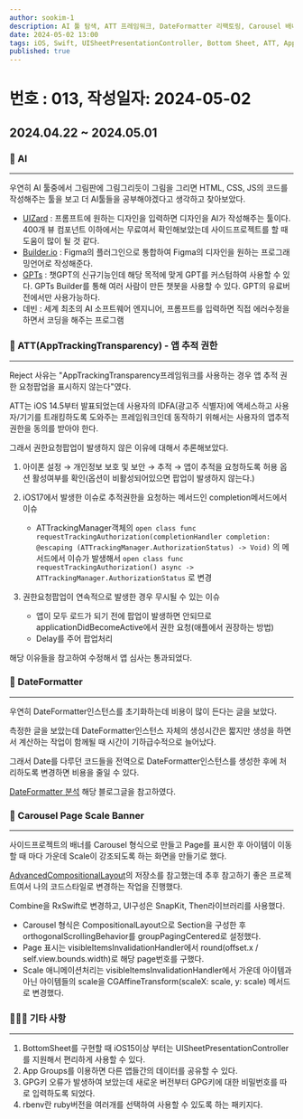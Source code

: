 ```yaml
---
author: sookim-1
description: AI 툴 탐색, ATT 프레임워크, DateFormatter 리팩토링, Carousel 배너 구현, UISheetPresentationController, GPG 인증 변경사항, App Groups를 이용한 데이터공유, rbenv를 활용한 ruby 설정
date: 2024-05-02 13:00
tags: iOS, Swift, UISheetPresentationController, Bottom Sheet, ATT, AppTrackingTransparency, AI, App Groups, GPG, DateFormatter, Carousel, UICollectionViewCompositionalLayout, rbenv
published: true
---
```

# 번호 : 013, 작성일자: 2024-05-02

## 2024.04.22 ~ 2024.05.01
### 🤖 AI
---

우연히 AI 툴중에서 그림판에 그림그리듯이 그림을 그리면 HTML, CSS, JS의 코드를 작성해주는 툴을 보고 더 AI툴들을 공부해야겠다고 생각하고 찾아보았다.

- [UIZard](https://uizard.io/) : 프롬프트에 원하는 디자인을 입력하면 디자인을 AI가 작성해주는 툴이다. 400개 뷰 컴포넌트 이하에서는 무료여서 확인해보았는데 사이드프로젝트를 할 때 도움이 많이 될 것 같다.
- [Builder.io](https://www.builder.io/) : Figma의 플러그인으로 통합하여 Figma의 디자인을 원하는 프로그래밍언어로 작성해준다.
- [GPTs](https://openai.com/index/introducing-gpts) : 챗GPT의 신규기능인데 해당 목적에 맞게 GPT를 커스텀하여 사용할 수 있다. GPTs Builder를 통해 여러 사람이 만든 챗봇을 사용할 수 있다. GPT의 유료버전에서만 사용가능하다.
- 데빈 : 세계 최초의 AI 소프트웨어 엔지니어, 프롬프트를 입력하면 직접 에러수정을 하면서 코딩을 해주는 프로그램

### 🚨 ATT(AppTrackingTransparency) - 앱 추적 권한
---

Reject 사유는 "AppTrackingTransparency프레임워크를 사용하는 경우 앱 추적 권한 요청팝업을 표시하지 않는다"였다.

ATT는 iOS 14.5부터 발표되었는데 사용자의 IDFA(광고주 식별자)에 액세스하고 사용자/기기를 트래킹하도록 도와주는 프레임워크인데 동작하기 위해서는 사용자의 앱추적권한을 동의를 받아야 한다.

그래서 권한요청팝업이 발생하지 않은 이유에 대해서 추론해보았다.

1. 아이폰 설정 → 개인정보 보호 및 보안 → 추적 → 앱이 추적을 요청하도록 허용 옵션 활성여부를 확인(옵션이 비활성되어있으면 팝업이 발생하지 않는다.)
2. iOS17에서 발생한 이슈로 추적권한을 요청하는 메서드인 completion메서드에서 이슈
    - ATTrackingManager객체의 `open class func requestTrackingAuthorization(completionHandler completion: @escaping (ATTrackingManager.AuthorizationStatus) -> Void)` 의 메서드에서 이슈가 발생해서 `open class func requestTrackingAuthorization() async -> ATTrackingManager.AuthorizationStatus` 로 변경

3. 권한요청팝업이 연속적으로 발생한 경우 무시될 수 있는 이슈
    - 앱이 모두 로드가 되기 전에 팝업이 발생하면 안되므로 applicationDidBecomeActive에서 권한 요청(애플에서 권장하는 방법)
    - Delay를 주어 팝업처리

해당 이유들을 참고하여 수정해서 앱 심사는 통과되었다.

### 📆 DateFormatter
---

우연히 DateFormatter인스턴스를 초기화하는데 비용이 많이 든다는 글을 보았다.

측정한 글을 보았는데 DateFormatter인스턴스 자체의 생성시간은 짧지만 생성을 하면서 계산하는 작업이 함께될 때 시간이 기하급수적으로 늘어났다.

그래서 Date를 다루던 코드들을 전역으로 DateFormatter인스턴스를 생성한 후에 처리하도록 변경하면 비용을 줄일 수 있다.

[DateFormatter 분석](https://sarunw.com/posts/how-expensive-is-dateformatter/) 해당 블로그글을 참고하였다.

### 🌈 Carousel Page Scale Banner
---

사이드프로젝트의 배너를 Carousel 형식으로 만들고 Page를 표시한 후 아이템이 이동할 때 마다 가운데 Scale이 강조되도록 하는 화면을 만들기로 했다.

[AdvancedCompositionalLayout](https://github.com/tarikbozyak/AdvancedCompositionalLayout)의 저장소를 참고했는데 추후 참고하기 좋은 프로젝트여서 나의 코드스타일로 변경하는 작업을 진행했다.

Combine을 RxSwift로 변경하고, UI구성은 SnapKit, Then라이브러리를 사용했다.

- Carousel 형식은 CompositionalLayout으로 Section을 구성한 후 orthogonalScrollingBehavior를 groupPagingCentered로 설정했다.
- Page 표시는 visibleItemsInvalidationHandler에서 round(offset.x / self.view.bounds.width)로 해당 page번호를 구했다.
- Scale 애니메이션처리는 visibleItemsInvalidationHandler에서 가운데 아이템과 아닌 아이템들의 scale을 CGAffineTransform(scaleX: scale, y: scale) 메서드로 변경했다.

### 🙋🏻‍♂️ 기타 사항
---

1. BottomSheet를 구현할 때 iOS15이상 부터는 UISheetPresentationController를 지원해서 편리하게 사용할 수 있다.
2. App Groups를 이용하면 다른 앱들간의 데이터를 공유할 수 있다.
3. GPG키 오류가 발생하여 보았는데 새로운 버전부터 GPG키에 대한 비밀번호를 따로 입력하도록 되었다.
4. rbenv란 ruby버전을 여러개를 선택하여 사용할 수 있도록 하는 패키지다.

